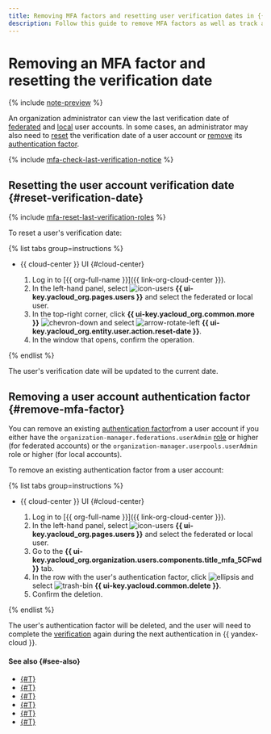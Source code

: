 ```yaml
---
title: Removing MFA factors and resetting user verification dates in {{ org-full-name }}
description: Follow this guide to remove MFA factors as well as track and reset user MFA verification in {{ org-full-name }}.
---
```


# Removing an MFA factor and resetting the verification date

{% include [note-preview](../../../_includes/note-preview.md) %}

An organization administrator can view the last verification date of [federated](../../../iam/concepts/users/accounts.md#saml-federation) and [local](../../../iam/concepts/users/accounts.md#local) user accounts. In some cases, an administrator may also need to [reset](#reset-verification-date) the verification date of a user account or [remove](#remove-mfa-factor) its [authentication factor](../../concepts/mfa.md#mfa-factors).

{% include [mfa-check-last-verification-notice](../../../_includes/organization/mfa-check-last-verification-notice.md) %}

## Resetting the user account verification date {#reset-verification-date}

{% include [mfa-reset-last-verification-roles](../../../_includes/organization/mfa-reset-last-verification-roles.md) %}

To reset a user's verification date:

{% list tabs group=instructions %}

- {{ cloud-center }} UI {#cloud-center}

  1. Log in to [{{ org-full-name }}]({{ link-org-cloud-center }}).
  1. In the left-hand panel, select ![icon-users](../../../_assets/console-icons/person.svg) **{{ ui-key.yacloud_org.pages.users }}** and select the federated or local user.
  1. In the top-right corner, click **{{ ui-key.yacloud_org.common.more }}** ![chevron-down](../../../_assets/console-icons/chevron-down.svg) and select ![arrow-rotate-left](../../../_assets/console-icons/arrow-rotate-left.svg) **{{ ui-key.yacloud_org.entity.user.action.reset-date }}**.
  1. In the window that opens, confirm the operation.

{% endlist %}

The user's verification date will be updated to the current date.

## Removing a user account authentication factor {#remove-mfa-factor}

You can remove an existing [authentication factor](../../concepts/mfa.md#mfa-factors)from a user account if you either have the `organization-manager.federations.userAdmin` [role](../../../organization/security/index.md) or higher (for federated accounts) or the `organization-manager.userpools.userAdmin` role or higher (for local accounts).

To remove an existing authentication factor from a user account:

{% list tabs group=instructions %}

- {{ cloud-center }} UI {#cloud-center}

  1. Log in to [{{ org-full-name }}]({{ link-org-cloud-center }}).
  1. In the left-hand panel, select ![icon-users](../../../_assets/console-icons/person.svg) **{{ ui-key.yacloud_org.pages.users }}** and select the federated or local user.
  1. Go to the **{{ ui-key.yacloud_org.organization.users.components.title_mfa_5CFwd }}** tab.
  1. In the row with the user's authentication factor, click ![ellipsis](../../../_assets/console-icons/ellipsis.svg) and select ![trash-bin](../../../_assets/console-icons/trash-bin.svg) **{{ ui-key.yacloud.common.delete }}**.
  1. Confirm the deletion.

{% endlist %}

The user's authentication factor will be deleted, and the user will need to complete the [verification](../../concepts/mfa.md#mfa-factors) again during the next authentication in {{ yandex-cloud }}.

#### See also {#see-also}

* [{#T}](./create-policy.md)
* [{#T}](./update-policy.md)
* [{#T}](./add-users.md)
* [{#T}](./deactivate-reactivate-policy.md)
* [{#T}](./delete-policy.md)
* [{#T}](../../concepts/mfa.md)